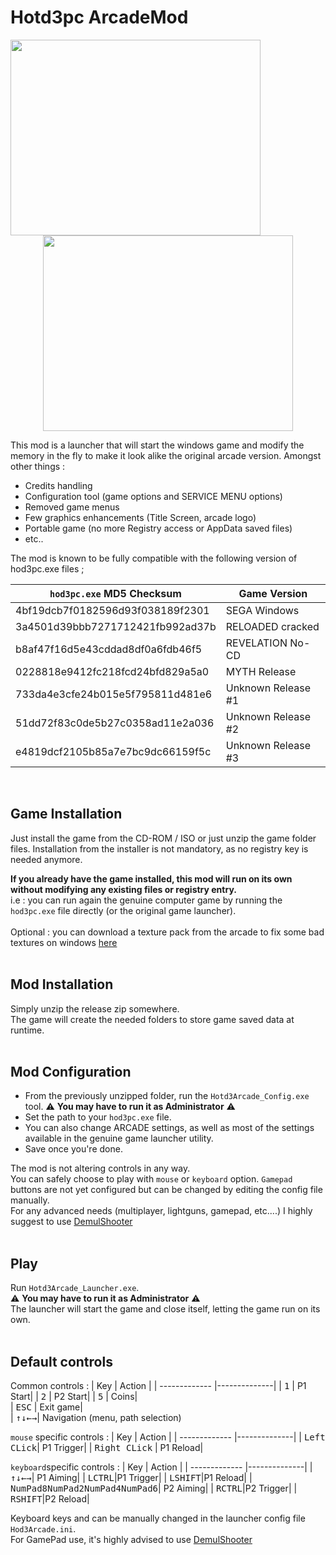 # Hotd3pc ArcadeMod

<p align="center">
  <img align="left" width="400" height="313" src="https://user-images.githubusercontent.com/22789681/207735979-106fecbd-9d7b-4e29-9515-c3bb0b13e8c3.png">
  <img  width="400" height="313" src="https://user-images.githubusercontent.com/22789681/207736721-320156ed-7fa9-4d8b-ba91-5260be139698.png">
</p>

This mod is a launcher that will start the windows game and modify the memory in the fly to make it look alike the original arcade version.
Amongst other things :
- Credits handling
- Configuration tool (game options and SERVICE MENU options)
- Removed game menus
- Few graphics enhancements (Title Screen, arcade logo)
- Portable game (no more Registry access or AppData saved files)
- etc..

The mod is known to be fully compatible with the following version of hod3pc.exe files ;

| `hod3pc.exe` MD5 Checksum            | Game Version       | 
| -----------------------------------  |--------------------|
| 4bf19dcb7f0182596d93f038189f2301     | SEGA Windows|
| 3a4501d39bbb7271712421fb992ad37b     | RELOADED cracked|
| b8af47f16d5e43cddad8df0a6fdb46f5     | REVELATION No-CD|
| 0228818e9412fc218fcd24bfd829a5a0     | MYTH Release|
| 733da4e3cfe24b015e5f795811d481e6     | Unknown Release #1|
| 51dd72f83c0de5b27c0358ad11e2a036     | Unknown Release #2|
| e4819dcf2105b85a7e7bc9dc66159f5c     | Unknown Release #3|  

<br>

## Game Installation

Just install the game from the CD-ROM / ISO or just unzip the game folder files.
Installation from the installer is not mandatory, as no registry key is needed anymore.

**If you already have the game installed, this mod will run on its own without modifying any existing files or registry entry.**<br>
i.e : you can run again the genuine computer game by running the `hod3pc.exe` file directly (or the original game launcher).  
<br>
Optional : you can download a texture pack from the arcade to fix some bad textures on windows [here](https://community.pcgamingwiki.com/files/file/2469-house-of-the-dead-3-texture-fix-pack/)
<br><br>

## Mod Installation

Simply unzip the release zip somewhere.  
The game will create the needed folders to store game saved data at runtime.
<br><br>

## Mod Configuration

* From the previously unzipped folder, run the `Hotd3Arcade_Config.exe` tool. :warning: **You may have to run it as Administrator** :warning:
* Set the path to your `hod3pc.exe` file.
* You can also change ARCADE settings, as well as most of the settings available in the genuine game launcher utility.
* Save once you're done.

The mod is not altering controls in any way.  
You can safely choose to play with `mouse` or `keyboard` option. `Gamepad` buttons are not yet configured but can be changed by editing the config file manually.  
For any advanced needs (multiplayer, lightguns, gamepad, etc....) I highly suggest to use [DemulShooter](https://github.com/argonlefou/DemulShooter)
<br><br>

## Play

Run `Hotd3Arcade_Launcher.exe`.  
:warning: **You may have to run it as Administrator** :warning:  
The launcher will start the game and close itself, letting the game run on its own.
<br><br>

## Default controls 

Common controls :
| Key            | Action       | 
| -------------  |--------------|
| <kbd>1</kbd>    | P1 Start|
| <kbd>2</kbd>     | P2 Start|
| <kbd>5</kbd>     | Coins|  
| <kbd>ESC</kbd>   | Exit game|  
| <kbd>&uarr;</kbd><kbd>&darr;</kbd><kbd>&larr;</kbd><kbd>&rarr;</kbd>| Navigation (menu, path selection)
<br>  

`mouse` specific controls : 
| Key            | Action       | 
| -------------  |--------------|
| <kbd>Left CLick</kbd></kbd>| P1 Trigger|
| <kbd>Right CLick</kbd>     | P1 Reload|
<br>  

`keyboard`specific controls :
| Key            | Action       | 
| -------------  |--------------|
| <kbd>&uarr;</kbd><kbd>&darr;</kbd><kbd>&larr;</kbd><kbd>&rarr;</kbd>| P1 Aiming|
| <kbd>LCTRL</kbd>|P1 Trigger|
| <kbd>LSHIFT</kbd>|P1 Reload|
| <kbd>NumPad8</kbd><kbd>NumPad2</kbd><kbd>NumPad4</kbd><kbd>NumPad6</kbd>| P2 Aiming|
| <kbd>RCTRL</kbd>|P2 Trigger|
| <kbd>RSHIFT</kbd>|P2 Reload|

Keyboard keys and can be manually changed in the launcher config file `Hod3Arcade.ini`.  
For GamePad use, it's highly advised to use [DemulShooter](https://github.com/argonlefou/DemulShooter/wiki)
